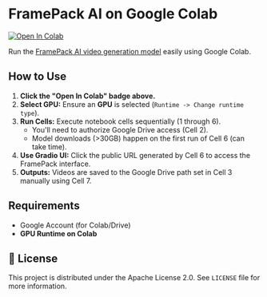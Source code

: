 # FramePack AI on Google Colab

[![Open In Colab](https://colab.research.google.com/assets/colab-badge.svg)](https://colab.research.google.com/github/xLegende/framepack_colab/blob/main/framepack_colab.ipynb)

Run the [FramePack AI video generation model](https://github.com/lllyasviel/FramePack) easily using Google Colab.

## How to Use

1.  **Click the "Open In Colab" badge above.**
2.  **Select GPU:** Ensure an **GPU** is selected (`Runtime -> Change runtime type`).  
4.  **Run Cells:** Execute notebook cells sequentially (1 through 6).
    *   You'll need to authorize Google Drive access (Cell 2).
    *   Model downloads (>30GB) happen on the first run of Cell 6 (can take time).
5.  **Use Gradio UI:** Click the public URL generated by Cell 6 to access the FramePack interface.
6.  **Outputs:** Videos are saved to the Google Drive path set in Cell 3 manually using Cell 7.

## Requirements

*   Google Account (for Colab/Drive)
*   **GPU Runtime on Colab** 


## 📜 License

This project is distributed under the Apache License 2.0. See `LICENSE` file for more information.
